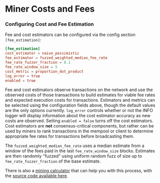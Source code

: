 # Miner Costs and Fees

### Configuring Cost and Fee Estimation

Fee and cost estimators can be configured via the config section `[fee_estimation]`:

```toml
[fee_estimation]
cost_estimator = naive_pessimistic
fee_estimator = fuzzed_weighted_median_fee_rate
fee_rate_fuzzer_fraction = 0.1
fee_rate_window_size = 5
cost_metric = proportion_dot_product
log_error = true
enabled = true
```

Fee and cost estimators observe transactions on the network and use the observed costs of those transactions to build estimates for viable fee rates and expected execution costs for transactions. Estimators and metrics can be selected using the configuration fields above, though the default values are the only options currently. `log_error` controls whether or not the INFO logger will display information about the cost estimator accuracy as new costs are observed. Setting `enabled = false` turns off the cost estimators. Cost estimators are **not** consensus-critical components, but rather can be used by miners to rank transactions in the mempool or client to determine appropriate fee rates for transactions before broadcasting them.

The `fuzzed_weighted_median_fee_rate` uses a median estimate from a window of the fees paid in the last `fee_rate_window_size` blocks. Estimates are then randomly "fuzzed" using uniform random fuzz of size up to `fee_rate_fuzzer_fraction` of the base estimate.

There is also a [mining calculator](https://friedger.id/mining-calculator/) that can help you with this process, with the [source code available here](https://github.com/friedger/mining-calculator).
